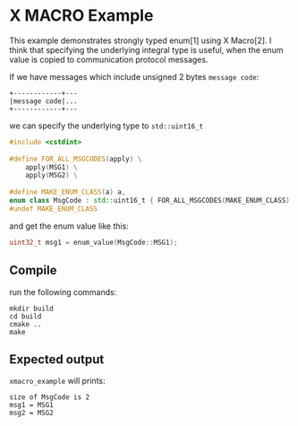# X MACRO Example

This example demonstrates strongly typed enum[1] using X Macro[2].
I think that specifying the underlying integral type is useful,
when the enum value is copied to communication protocol messages.

If we have messages which include unsigned 2 bytes `message code`:

```
+------------+---
|message code|...
+------------+---
```

we can specify the underlying type to `std::uint16_t` 

```c++
#include <cstdint>
  
#define FOR_ALL_MSGCODES(apply) \
    apply(MSG1) \
    apply(MSG2) \
  
#define MAKE_ENUM_CLASS(a) a,
enum class MsgCode : std::uint16_t { FOR_ALL_MSGCODES(MAKE_ENUM_CLASS) };
#undef MAKE_ENUM_CLASS
```

and get the enum value like this:

```c++
uint32_t msg1 = enum_value(MsgCode::MSG1);
```

## Compile

run the following commands:

    mkdir build
    cd build
    cmake ..
    make

## Expected output

`xmacro_example` will prints:

    size of MsgCode is 2
    msg1 = MSG1
    msg2 = MSG2

